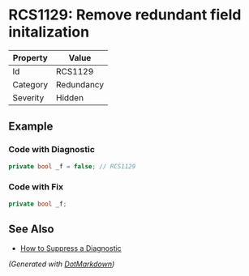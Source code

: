 # RCS1129: Remove redundant field initalization

| Property | Value      |
| -------- | ---------- |
| Id       | RCS1129    |
| Category | Redundancy |
| Severity | Hidden     |

## Example

### Code with Diagnostic

```csharp
private bool _f = false; // RCS1129
```

### Code with Fix

```csharp
private bool _f;
```

## See Also

* [How to Suppress a Diagnostic](../HowToConfigureAnalyzers.md#how-to-suppress-a-diagnostic)


*\(Generated with [DotMarkdown](http://github.com/JosefPihrt/DotMarkdown)\)*